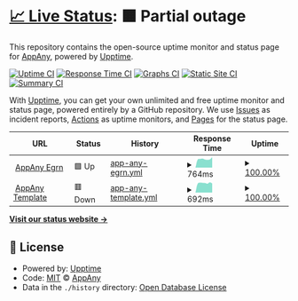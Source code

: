 # [📈 Live Status](https://status.appany.ru): <!--live status--> **🟧 Partial outage**

This repository contains the open-source uptime monitor and status page for [AppAny](https://appany.ru), powered by [Upptime](https://github.com/upptime/upptime).

[![Uptime CI](https://github.com/appany/AppAny.StatusPage/workflows/Uptime%20CI/badge.svg)](https://github.com/upptime/upptime/actions?query=workflow%3A%22Uptime+CI%22)
[![Response Time CI](https://github.com/appany/AppAny.StatusPage/workflows/Response%20Time%20CI/badge.svg)](https://github.com/upptime/upptime/actions?query=workflow%3A%22Response+Time+CI%22)
[![Graphs CI](https://github.com/appany/AppAny.StatusPage/workflows/Graphs%20CI/badge.svg)](https://github.com/upptime/upptime/actions?query=workflow%3A%22Graphs+CI%22)
[![Static Site CI](https://github.com/appany/AppAny.StatusPage/workflows/Static%20Site%20CI/badge.svg)](https://github.com/upptime/upptime/actions?query=workflow%3A%22Static+Site+CI%22)
[![Summary CI](https://github.com/appany/AppAny.StatusPage/workflows/Summary%20CI/badge.svg)](https://github.com/upptime/upptime/actions?query=workflow%3A%22Summary+CI%22)

With [Upptime](https://upptime.js.org), you can get your own unlimited and free uptime monitor and status page, powered entirely by a GitHub repository. We use [Issues](https://github.com/appany/AppAny.StatusPage/issues) as incident reports, [Actions](https://github.com/appany/AppAny.StatusPage/actions) as uptime monitors, and [Pages](https://status.appany.ru) for the status page.

<!--start: status pages-->
<!-- This summary is generated by Upptime (https://github.com/upptime/upptime) -->
<!-- Do not edit this manually, your changes will be overwritten -->
<!-- prettier-ignore -->
| URL | Status | History | Response Time | Uptime |
| --- | ------ | ------- | ------------- | ------ |
| <img alt="" src="https://favicons.githubusercontent.com/egrn.appany.ru" height="13"> [AppAny Egrn](https://egrn.appany.ru) | 🟩 Up | [app-any-egrn.yml](https://github.com/appany/AppAny.StatusPage/commits/HEAD/history/app-any-egrn.yml) | <details><summary><img alt="Response time graph" src="./graphs/app-any-egrn/response-time-week.png" height="20"> 764ms</summary><br><a href="https://status.appany.ru/history/app-any-egrn"><img alt="Response time 644" src="https://img.shields.io/endpoint?url=https%3A%2F%2Fraw.githubusercontent.com%2Fappany%2FAppAny.StatusPage%2FHEAD%2Fapi%2Fapp-any-egrn%2Fresponse-time.json"></a><br><a href="https://status.appany.ru/history/app-any-egrn"><img alt="24-hour response time 923" src="https://img.shields.io/endpoint?url=https%3A%2F%2Fraw.githubusercontent.com%2Fappany%2FAppAny.StatusPage%2FHEAD%2Fapi%2Fapp-any-egrn%2Fresponse-time-day.json"></a><br><a href="https://status.appany.ru/history/app-any-egrn"><img alt="7-day response time 764" src="https://img.shields.io/endpoint?url=https%3A%2F%2Fraw.githubusercontent.com%2Fappany%2FAppAny.StatusPage%2FHEAD%2Fapi%2Fapp-any-egrn%2Fresponse-time-week.json"></a><br><a href="https://status.appany.ru/history/app-any-egrn"><img alt="30-day response time 644" src="https://img.shields.io/endpoint?url=https%3A%2F%2Fraw.githubusercontent.com%2Fappany%2FAppAny.StatusPage%2FHEAD%2Fapi%2Fapp-any-egrn%2Fresponse-time-month.json"></a><br><a href="https://status.appany.ru/history/app-any-egrn"><img alt="1-year response time 644" src="https://img.shields.io/endpoint?url=https%3A%2F%2Fraw.githubusercontent.com%2Fappany%2FAppAny.StatusPage%2FHEAD%2Fapi%2Fapp-any-egrn%2Fresponse-time-year.json"></a></details> | <details><summary><a href="https://status.appany.ru/history/app-any-egrn">100.00%</a></summary><a href="https://status.appany.ru/history/app-any-egrn"><img alt="All-time uptime 99.93%" src="https://img.shields.io/endpoint?url=https%3A%2F%2Fraw.githubusercontent.com%2Fappany%2FAppAny.StatusPage%2FHEAD%2Fapi%2Fapp-any-egrn%2Fuptime.json"></a><br><a href="https://status.appany.ru/history/app-any-egrn"><img alt="24-hour uptime 100.00%" src="https://img.shields.io/endpoint?url=https%3A%2F%2Fraw.githubusercontent.com%2Fappany%2FAppAny.StatusPage%2FHEAD%2Fapi%2Fapp-any-egrn%2Fuptime-day.json"></a><br><a href="https://status.appany.ru/history/app-any-egrn"><img alt="7-day uptime 100.00%" src="https://img.shields.io/endpoint?url=https%3A%2F%2Fraw.githubusercontent.com%2Fappany%2FAppAny.StatusPage%2FHEAD%2Fapi%2Fapp-any-egrn%2Fuptime-week.json"></a><br><a href="https://status.appany.ru/history/app-any-egrn"><img alt="30-day uptime 99.93%" src="https://img.shields.io/endpoint?url=https%3A%2F%2Fraw.githubusercontent.com%2Fappany%2FAppAny.StatusPage%2FHEAD%2Fapi%2Fapp-any-egrn%2Fuptime-month.json"></a><br><a href="https://status.appany.ru/history/app-any-egrn"><img alt="1-year uptime 99.93%" src="https://img.shields.io/endpoint?url=https%3A%2F%2Fraw.githubusercontent.com%2Fappany%2FAppAny.StatusPage%2FHEAD%2Fapi%2Fapp-any-egrn%2Fuptime-year.json"></a></details>
| <img alt="" src="https://favicons.githubusercontent.com/template.staging.appany.ru" height="13"> [AppAny Template](https://template.staging.appany.ru) | 🟥 Down | [app-any-template.yml](https://github.com/appany/AppAny.StatusPage/commits/HEAD/history/app-any-template.yml) | <details><summary><img alt="Response time graph" src="./graphs/app-any-template/response-time-week.png" height="20"> 692ms</summary><br><a href="https://status.appany.ru/history/app-any-template"><img alt="Response time 856" src="https://img.shields.io/endpoint?url=https%3A%2F%2Fraw.githubusercontent.com%2Fappany%2FAppAny.StatusPage%2FHEAD%2Fapi%2Fapp-any-template%2Fresponse-time.json"></a><br><a href="https://status.appany.ru/history/app-any-template"><img alt="24-hour response time 726" src="https://img.shields.io/endpoint?url=https%3A%2F%2Fraw.githubusercontent.com%2Fappany%2FAppAny.StatusPage%2FHEAD%2Fapi%2Fapp-any-template%2Fresponse-time-day.json"></a><br><a href="https://status.appany.ru/history/app-any-template"><img alt="7-day response time 692" src="https://img.shields.io/endpoint?url=https%3A%2F%2Fraw.githubusercontent.com%2Fappany%2FAppAny.StatusPage%2FHEAD%2Fapi%2Fapp-any-template%2Fresponse-time-week.json"></a><br><a href="https://status.appany.ru/history/app-any-template"><img alt="30-day response time 856" src="https://img.shields.io/endpoint?url=https%3A%2F%2Fraw.githubusercontent.com%2Fappany%2FAppAny.StatusPage%2FHEAD%2Fapi%2Fapp-any-template%2Fresponse-time-month.json"></a><br><a href="https://status.appany.ru/history/app-any-template"><img alt="1-year response time 856" src="https://img.shields.io/endpoint?url=https%3A%2F%2Fraw.githubusercontent.com%2Fappany%2FAppAny.StatusPage%2FHEAD%2Fapi%2Fapp-any-template%2Fresponse-time-year.json"></a></details> | <details><summary><a href="https://status.appany.ru/history/app-any-template">100.00%</a></summary><a href="https://status.appany.ru/history/app-any-template"><img alt="All-time uptime 99.96%" src="https://img.shields.io/endpoint?url=https%3A%2F%2Fraw.githubusercontent.com%2Fappany%2FAppAny.StatusPage%2FHEAD%2Fapi%2Fapp-any-template%2Fuptime.json"></a><br><a href="https://status.appany.ru/history/app-any-template"><img alt="24-hour uptime 99.99%" src="https://img.shields.io/endpoint?url=https%3A%2F%2Fraw.githubusercontent.com%2Fappany%2FAppAny.StatusPage%2FHEAD%2Fapi%2Fapp-any-template%2Fuptime-day.json"></a><br><a href="https://status.appany.ru/history/app-any-template"><img alt="7-day uptime 100.00%" src="https://img.shields.io/endpoint?url=https%3A%2F%2Fraw.githubusercontent.com%2Fappany%2FAppAny.StatusPage%2FHEAD%2Fapi%2Fapp-any-template%2Fuptime-week.json"></a><br><a href="https://status.appany.ru/history/app-any-template"><img alt="30-day uptime 99.96%" src="https://img.shields.io/endpoint?url=https%3A%2F%2Fraw.githubusercontent.com%2Fappany%2FAppAny.StatusPage%2FHEAD%2Fapi%2Fapp-any-template%2Fuptime-month.json"></a><br><a href="https://status.appany.ru/history/app-any-template"><img alt="1-year uptime 99.96%" src="https://img.shields.io/endpoint?url=https%3A%2F%2Fraw.githubusercontent.com%2Fappany%2FAppAny.StatusPage%2FHEAD%2Fapi%2Fapp-any-template%2Fuptime-year.json"></a></details>

<!--end: status pages-->

[**Visit our status website →**](https://status.appany.ru)

## 📄 License

- Powered by: [Upptime](https://github.com/upptime/upptime)
- Code: [MIT](./LICENSE) © [AppAny](https://appany.ru)
- Data in the `./history` directory: [Open Database License](https://opendatacommons.org/licenses/odbl/1-0/)
